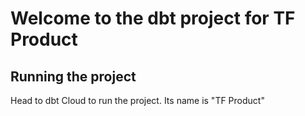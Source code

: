 # Welcome to the dbt project for TF Product

## Running the project

Head to dbt Cloud to run the project. Its name is "TF Product"
